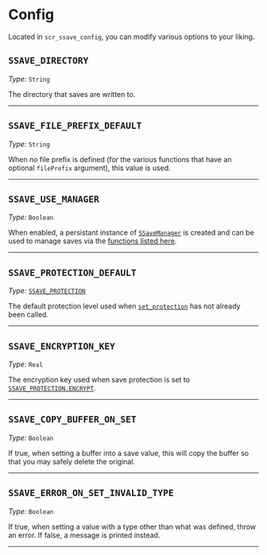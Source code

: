 # Config

Located in `scr_ssave_config`, you can modify various options to your liking.

## **`SSAVE_DIRECTORY`**

*Type:* `String`

The directory that saves are written to.

---

## **`SSAVE_FILE_PREFIX_DEFAULT`**

*Type:* `String`

When no file prefix is defined (for the various functions that have an optional `filePrefix` argument), this value is used.

---

## **`SSAVE_USE_MANAGER`**

*Type:* `Boolean`

When enabled, a persistant instance of [`SSaveManager`](ssave-manager.md) is created and can be used to manage saves via the [functions listed here](ssave-manager.md#functions).

---

## **`SSAVE_PROTECTION_DEFAULT`**

*Type:* [`SSAVE_PROTECTION`](enums.md#ssave_protection)

The default protection level used when [`set_protection`](ssave.md#ssaveset_protectionprotection) has not already been called.

---

## **`SSAVE_ENCRYPTION_KEY`**

*Type:* `Real`

The encryption key used when save protection is set to [`SSAVE_PROTECTION.ENCRYPT`](enums.md#ssave_protection).

---

## **`SSAVE_COPY_BUFFER_ON_SET`**

*Type:* `Boolean`

If true, when setting a buffer into a save value, this will copy the buffer so that you may safely delete the original.

---

## **`SSAVE_ERROR_ON_SET_INVALID_TYPE`**

*Type:* `Boolean`

If true, when setting a value with a type other than what was defined, throw an error. If false, a message is printed instead.

---
